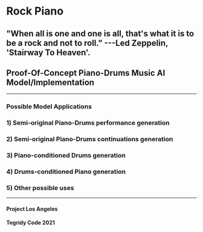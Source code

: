 # Rock Piano

## "When all is one and one is all, that's what it is to be a rock and not to roll." ---Led Zeppelin, 'Stairway To Heaven'.

## Proof-Of-Concept Piano-Drums Music AI Model/Implementation

***

### Possible Model Applications

### 1) Semi-original Piano-Drums performance generation

### 2) Semi-original Piano-Drums continuations generation

### 3) Piano-conditioned Drums generation

### 4) Drums-conditioned Piano generation

### 5) Other possible uses

***

#### Project Los Angeles

#### Tegridy Code 2021

